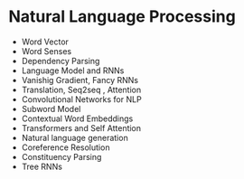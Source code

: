 # Natural Language Processing

- Word Vector
- Word Senses
- Dependency Parsing
- Language Model and RNNs
- Vanishig Gradient, Fancy RNNs
- Translation, Seq2seq , Attention
- Convolutional Networks for NLP
- Subword Model
- Contextual Word Embeddings
- Transformers and Self Attention
- Natural language generation
- Coreference Resolution
- Constituency Parsing
- Tree RNNs
